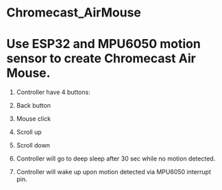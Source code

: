 # Chromecast_AirMouse
# Use ESP32 and MPU6050 motion sensor to create Chromecast Air Mouse.
1. Controller have 4 buttons:
  1. Back button
  2. Mouse click
  3. Scroll up
  4. Scroll down

2. Controller will go to deep sleep after 30 sec while no motion detected.

3. Controller will wake up upon motion detected via MPU6050 interrupt pin.
